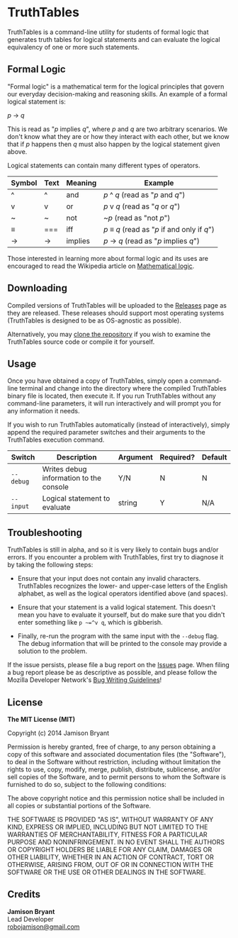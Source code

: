 # TruthTables

TruthTables is a command-line utility for students of formal logic that generates truth tables for logical statements 
and can evaluate the logical equivalency of one or more such statements.

## Formal Logic

"Formal logic" is a mathematical term for the logical principles that govern our everyday decision-making and reasoning 
skills. An example of a formal logical statement is:

<em>p</em> → <em>q</em>

This is read as "<em>p</em> implies <em>q</em>", where <em>p</em> and <em>q</em> are two arbitrary scenarios. We don't 
know what they are or how they interact with each other, but we know that if <em>p</em> happens then <em>q</em> must 
also happen by the logical statement given above.

Logical statements can contain many different types of operators.

| Symbol | Text | Meaning | Example                                                                  |
| ------ | ---- | ------- | ------------------------------------------------------------------------ |
| ^      | ^    | and     | <em>p</em> ^ <em>q</em> (read as "<em>p</em> and <em>q</em>")            |
| v      | v    | or      | <em>p</em> v <em>q</em> (read as "<em>q</em> or <em>q</em>")             |
| ~      | ~    | not     | ~<em>p</em> (read as "not <em>p</em>")                                   |
| ≡      | ===  | iff     | <em>p</em> ≡ <em>q</em> (read as "<em>p</em> if and only if <em>q</em>") |
| →     | ->    | implies | <em>p</em> → <em>q</em> (read as "<em>p</em> implies <em>q</em>")        |

Those interested in learning more about formal logic and its uses are encouraged to read the Wikipedia article on 
[Mathematical logic](http://en.wikipedia.org/wiki/Mathematical_logic).

## Downloading

Compiled versions of TruthTables will be uploaded to the [Releases](https://github.com/robojamison/truthtables/releases)
page as they are released. These releases should support most operating systems (TruthTables is designed to be as 
OS-agnostic as possible). 

Alternatively, you may [clone the repository](https://github.com/robojamison/truthtables.git) if you wish to examine the 
TruthTables source code or compile it for yourself.

## Usage

Once you have obtained a copy of TruthTables, simply open a command-line terminal and change into the directory where
the compiled TruthTables binary file is located, then execute it. If you run TruthTables without any command-line 
parameters, it will run interactively and will prompt you for any information it needs.

If you wish to run TruthTables automatically (instead of interactively), simply append the required parameter switches 
and their arguments to the TruthTables execution command.

| Switch    | Description                             | Argument | Required? | Default |
| --------- | --------------------------------------- | -------- | --------- | ------- |
| `--debug` | Writes debug information to the console | Y/N      | N         | N       |
| `--input` | Logical statement to evaluate           | string   | Y         | N/A     |

## Troubleshooting

TruthTables is still in alpha, and so it is very likely to contain bugs and/or errors. If you encounter a problem with
TruthTables, first try to diagnose it by taking the following steps:

* Ensure that your input does not contain any invalid characters. TruthTables recognizes the lower- and upper-case 
    letters of the English alphabet, as well as the logical operators identified above (and spaces).

* Ensure that your statement is a valid logical statement. This doesn't mean you have to evaluate it yourself, but do 
    make sure that you didn't enter something like `p ~=^v q`, which is gibberish.

* Finally, re-run the program with the same input with the `--debug` flag. The debug information that will be printed
    to the console may provide a solution to the problem.

If the issue persists, please file a bug report on the [Issues](https://github.com/robojamison/truthtables/issues) page.
When filing a bug report please be as descriptive as possible, and please follow the Mozilla Developer Network's
[Bug Writing Guidelines](https://developer.mozilla.org/en-US/docs/Mozilla/QA/Bug_writing_guidelines)!

## License

**The MIT License (MIT)**

Copyright (c) 2014 Jamison Bryant

Permission is hereby granted, free of charge, to any person obtaining a copy of this software and associated
documentation files (the "Software"), to deal in the Software without restriction, including without limitation the
rights to use, copy, modify, merge, publish, distribute, sublicense, and/or sell copies of the Software, and to permit
persons to whom the Software is furnished to do so, subject to the following conditions:

The above copyright notice and this permission notice shall be included in all copies or substantial portions of the
Software.

THE SOFTWARE IS PROVIDED "AS IS", WITHOUT WARRANTY OF ANY KIND, EXPRESS OR IMPLIED, INCLUDING BUT NOT LIMITED TO THE
WARRANTIES OF MERCHANTABILITY, FITNESS FOR A PARTICULAR PURPOSE AND NONINFRINGEMENT. IN NO EVENT SHALL THE AUTHORS OR
COPYRIGHT HOLDERS BE LIABLE FOR ANY CLAIM, DAMAGES OR OTHER LIABILITY, WHETHER IN AN ACTION OF CONTRACT, TORT OR
OTHERWISE, ARISING FROM, OUT OF OR IN CONNECTION WITH THE SOFTWARE OR THE USE OR OTHER DEALINGS IN THE SOFTWARE.

## Credits

**Jamison Bryant**  
Lead Developer  
robojamison@gmail.com
